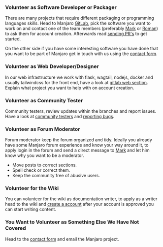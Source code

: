 ### Volunteer as Software Developer or Packager

There are many projects that require different packaging or programming languages skills. Head to Manjaro <a href="https://gitlab.manjaro.org/applications">GitLab</a>, pick the software you want to work on and contact one of the team members (preferably <a href="https://forum.manjaro.org/u/yochanan/summary">Mark</a> or <a href="https://forum.manjaro.org/u/romangg">Roman</a>) to ask them for account creation. Afterwards read <a href="https://docs.manjaro.org/how-to-send-a-pull-request-to-manjaro-gitlab-from-github/">sending PR&#x27;s</a> to get started.</p><p data-block-key="75q5">On the other side if you have some interesting software you have done that you want to be part of Manjaro get in touch with us using the <a href="https://manjaro.org/contact/">contact form</a>.

### Volunteer as Web Developer/Designer

In our web infrastructure we work with flask, wagtail, nodejs, docker and usually tailwindcss for the front end, have a look at <a href="https://gitlab.manjaro.org/webpage">gitlab web section</a>. Explain what project you want to help with on account creation.

### Volunteer as Community Tester

Community testers, review updates within the branches and report issues. Have a look at <a href="https://docs.manjaro.org/becoming-a-community-tester/">community testers</a> and <a href="https://docs.manjaro.org/reporting-bugs/">reporting bugs</a>.

### Volunteer as Forum Moderator

Forum moderator keep the forum organized and tidy. Ideally you already have some Manjaro forum experience and know your way around it, to apply login in the forum and send a direct message to <a href="https://forum.manjaro.org/u/yochanan/summary">Mark</a> and let him know why you want to be a moderator.

* Move posts to correct sections.
* Spell check or correct them.
* Keep the community free of abusive users.

### Volunteer for the Wiki

You can volunteer for the wiki as documentation writer, to apply as a writer head to the wiki and <a href="https://wiki.manjaro.org/index.php?title=Special:CreateAccount&amp;returnto=Main+Page">create a account</a> after your account is approved you can start writing content.

### You Want to Volunteer as Something Else We Have Not Covered

Head to the <a href="https://manjaro.org/contact/">contact form</a> and email the Manjaro project.</p>
